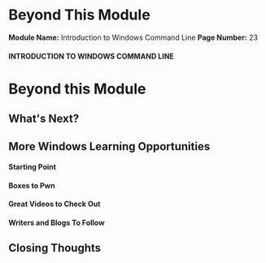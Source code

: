 <!--
 // Platform: Academy
// URL: https://academy.hackthebox.com/module/167/section/1634
// Platform Version: V1
// Module ID: 167
// Module Name: Introduction to Windows Command Line
// Module Difficulty: Easy
// Section ID: 1634
// Section Title: Beyond This Module
// Page Title: Introduction to Windows Command Line
// Page Number: 23
-->

# Beyond This Module

**Module Name:** Introduction to Windows Command Line **Page Number:** 23

#### INTRODUCTION TO WINDOWS COMMAND LINE

# Beyond this Module

## What's Next?

## More Windows Learning Opportunities

#### Starting Point

#### Boxes to Pwn

#### Great Videos to Check Out

#### Writers and Blogs To Follow

## Closing Thoughts

####